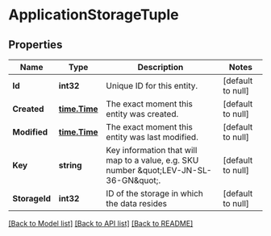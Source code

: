 # ApplicationStorageTuple

## Properties
Name | Type | Description | Notes
------------ | ------------- | ------------- | -------------
**Id** | **int32** | Unique ID for this entity. | [default to null]
**Created** | [**time.Time**](time.Time.md) | The exact moment this entity was created. | [default to null]
**Modified** | [**time.Time**](time.Time.md) | The exact moment this entity was last modified. | [default to null]
**Key** | **string** | Key information that will map to a value, e.g. SKU number \&quot;LEV-JN-SL-36-GN\&quot;. | [default to null]
**StorageId** | **int32** | ID of the storage in which the data resides | [default to null]

[[Back to Model list]](../README.md#documentation-for-models) [[Back to API list]](../README.md#documentation-for-api-endpoints) [[Back to README]](../README.md)


